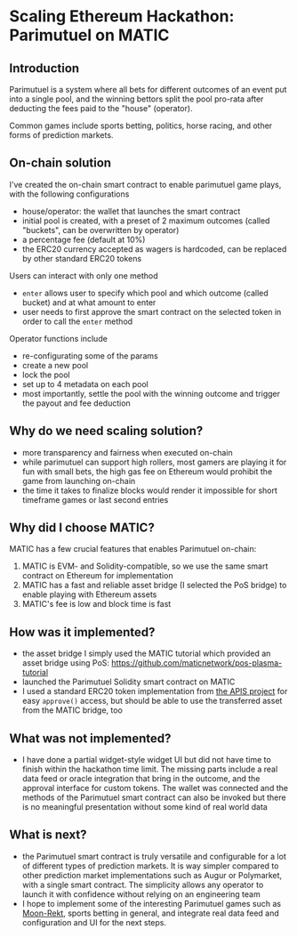 # Scaling Ethereum Hackathon: Parimutuel on MATIC

## Introduction
Parimutuel is a system where all bets for different outcomes of an event put into a single pool, and the winning bettors split the pool pro-rata after deducting the fees paid to the "house" (operator).

Common games include sports betting, politics, horse racing, and other forms of prediction markets.

## On-chain solution
I've created the on-chain smart contract to enable parimutuel game plays, with the following configurations
- house/operator: the wallet that launches the smart contract
- initial pool is created, with a preset of 2 maximum outcomes (called "buckets", can be overwritten by operator)
- a percentage fee (default at 10%)
- the ERC20 currency accepted as wagers is hardcoded, can be replaced by other standard ERC20 tokens

Users can interact with only one method
- `enter` allows user to specify which pool and which outcome (called bucket) and at what amount to enter
- user needs to first approve the smart contract on the selected token in order to call the `enter` method

Operator functions include
- re-configurating some of the params
- create a new pool
- lock the pool
- set up to 4 metadata on each pool
- most importantly, settle the pool with the winning outcome and trigger the payout and fee deduction

## Why do we need scaling solution?
- more transparency and fairness when executed on-chain
- while parimutuel can support high rollers, most gamers are playing it for fun with small bets, the high gas fee on Ethereum would prohibit the game from launching on-chain
- the time it takes to finalize blocks would render it impossible for short timeframe games or last second entries

## Why did I choose MATIC?
MATIC has a few crucial features that enables Parimutuel on-chain:
1. MATIC is EVM- and Solidity-compatible, so we use the same smart contract on Ethereum for implementation
2. MATIC has a fast and reliable asset bridge (I selected the PoS bridge) to enable playing with Ethereum assets
3. MATIC's fee is low and block time is fast

## How was it implemented?
- the asset bridge I simply used the MATIC tutorial which provided an asset bridge using PoS: https://github.com/maticnetwork/pos-plasma-tutorial
- launched the Parimutuel Solidity smart contract on MATIC
- I used a standard ERC20 token implementation from [the APIS project](http://docs.theapis.io/) for easy `approve()` access, but should be able to use the transferred asset from the MATIC bridge, too

## What was not implemented?
- I have done a partial widget-style widget UI but did not have time to finish within the hackathon time limit. The missing parts include a real data feed or oracle integration that bring in the outcome, and the approval interface for custom tokens. The wallet was connected and the methods of the Parimutuel smart contract can also be invoked but there is no meaningful presentation without some kind of real world data

## What is next?
- the Parimutuel smart contract is truly versatile and configurable for a lot of different types of prediction markets. It is way simpler compared to other prediction market implementations such as Augur or Polymarket, with a single smart contract. The simplicity allows any operator to launch it with confidence without relying on an engineering team
- I hope to implement some of the interesting Parimutuel games such as [Moon-Rekt](https://live.hxro.io/), sports betting in general, and integrate real data feed and configuration and UI for the next steps.
